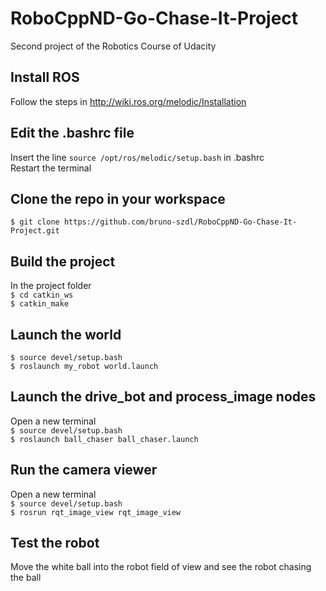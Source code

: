# RoboCppND-Go-Chase-It-Project
Second project of the Robotics Course of Udacity

## Install ROS
Follow the steps in http://wiki.ros.org/melodic/Installation

## Edit the .bashrc file
Insert the line `source /opt/ros/melodic/setup.bash` in .bashrc  
Restart the terminal

## Clone the repo in your workspace
`$ git clone https://github.com/bruno-szdl/RoboCppND-Go-Chase-It-Project.git`

## Build the project
In the project folder  
`$ cd catkin_ws`  
`$ catkin_make`

## Launch the world
`$ source devel/setup.bash`  
`$ roslaunch my_robot world.launch`

## Launch the drive_bot and process_image nodes
Open a new terminal  
`$ source devel/setup.bash`  
`$ roslaunch ball_chaser ball_chaser.launch`

## Run the camera viewer
Open a new terminal  
`$ source devel/setup.bash`  
`$ rosrun rqt_image_view rqt_image_view`

## Test the robot
Move the white ball into the robot field of view and see the robot chasing the ball
